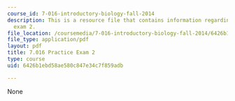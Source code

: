 ```yaml
---
course_id: 7-016-introductory-biology-fall-2014
description: This is a resource file that contains information regarding practice
  exam 2.
file_location: /coursemedia/7-016-introductory-biology-fall-2014/6426b1ebd58ae580c847e34c7f859adb_MIT7_016F14_Prac_Exam_2.pdf
file_type: application/pdf
layout: pdf
title: 7.016 Practice Exam 2
type: course
uid: 6426b1ebd58ae580c847e34c7f859adb

---
```

None